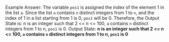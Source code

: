 Example Answer:
The variable `pos1` is assigned the index of the element 1 in the list `a`. Since the list `a` contains `n` distinct integers from 1 to `n`, and the index of 1 in a list starting from 1 is 0, `pos1` will be 0. Therefore, the Output State is: n is an integer such that 2 <= n <= 100, `a` contains `n` distinct integers from 1 to n, `pos1` is 0.
Output State: **n is an integer such that 2 <= n <= 100, `a` contains `n` distinct integers from 1 to n, `pos1` is 0**